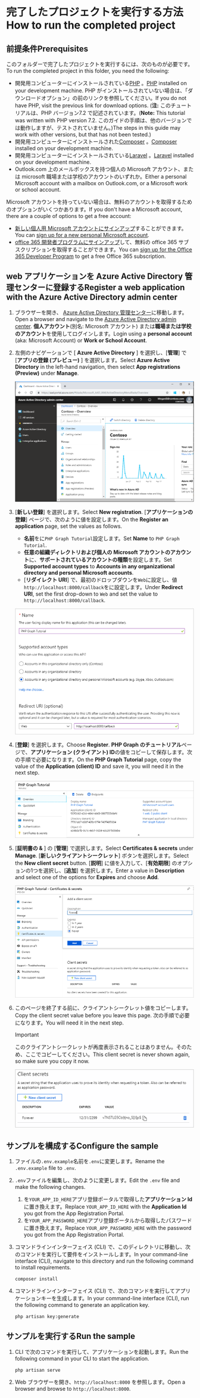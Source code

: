 # <a name="how-to-run-the-completed-project"></a><span data-ttu-id="30475-101">完了したプロジェクトを実行する方法</span><span class="sxs-lookup"><span data-stu-id="30475-101">How to run the completed project</span></span>

## <a name="prerequisites"></a><span data-ttu-id="30475-102">前提条件</span><span class="sxs-lookup"><span data-stu-id="30475-102">Prerequisites</span></span>

<span data-ttu-id="30475-103">このフォルダーで完了したプロジェクトを実行するには、次のものが必要です。</span><span class="sxs-lookup"><span data-stu-id="30475-103">To run the completed project in this folder, you need the following:</span></span>

- <span data-ttu-id="30475-104">開発用コンピューターにインストールされている[PHP](http://php.net/downloads.php) 。</span><span class="sxs-lookup"><span data-stu-id="30475-104">[PHP](http://php.net/downloads.php) installed on your development machine.</span></span> <span data-ttu-id="30475-105">PHP がインストールされていない場合は、「ダウンロードオプション」の前のリンクを参照してください。</span><span class="sxs-lookup"><span data-stu-id="30475-105">If you do not have PHP, visit the previous link for download options.</span></span> <span data-ttu-id="30475-106">(**注:** このチュートリアルは、PHP バージョン7.2 で記述されています。</span><span class="sxs-lookup"><span data-stu-id="30475-106">(**Note:** This tutorial was written with PHP version 7.2.</span></span> <span data-ttu-id="30475-107">このガイドの手順は、他のバージョンでは動作しますが、テストされていません。)</span><span class="sxs-lookup"><span data-stu-id="30475-107">The steps in this guide may work with other versions, but that has not been tested.)</span></span>
- <span data-ttu-id="30475-108">開発用コンピューターにインストールされた[Composer](https://getcomposer.org/) 。</span><span class="sxs-lookup"><span data-stu-id="30475-108">[Composer](https://getcomposer.org/) installed on your development machine.</span></span>
- <span data-ttu-id="30475-109">開発用コンピューターにインストールされている[Laravel](https://laravel.com/) 。</span><span class="sxs-lookup"><span data-stu-id="30475-109">[Laravel](https://laravel.com/) installed on your development machine.</span></span>
- <span data-ttu-id="30475-110">Outlook.com 上のメールボックスを持つ個人の Microsoft アカウント、または microsoft 職場または学校のアカウントのいずれか。</span><span class="sxs-lookup"><span data-stu-id="30475-110">Either a personal Microsoft account with a mailbox on Outlook.com, or a Microsoft work or school account.</span></span>

<span data-ttu-id="30475-111">Microsoft アカウントを持っていない場合は、無料のアカウントを取得するためのオプションがいくつかあります。</span><span class="sxs-lookup"><span data-stu-id="30475-111">If you don't have a Microsoft account, there are a couple of options to get a free account:</span></span>

- <span data-ttu-id="30475-112">[新しい個人用 Microsoft アカウントにサインアップ](https://signup.live.com/signup?wa=wsignin1.0&rpsnv=12&ct=1454618383&rver=6.4.6456.0&wp=MBI_SSL_SHARED&wreply=https://mail.live.com/default.aspx&id=64855&cbcxt=mai&bk=1454618383&uiflavor=web&uaid=b213a65b4fdc484382b6622b3ecaa547&mkt=E-US&lc=1033&lic=1)することができます。</span><span class="sxs-lookup"><span data-stu-id="30475-112">You can [sign up for a new personal Microsoft account](https://signup.live.com/signup?wa=wsignin1.0&rpsnv=12&ct=1454618383&rver=6.4.6456.0&wp=MBI_SSL_SHARED&wreply=https://mail.live.com/default.aspx&id=64855&cbcxt=mai&bk=1454618383&uiflavor=web&uaid=b213a65b4fdc484382b6622b3ecaa547&mkt=E-US&lc=1033&lic=1).</span></span>
- <span data-ttu-id="30475-113">[office 365 開発者プログラムにサインアップ](https://developer.microsoft.com/office/dev-program)して、無料の office 365 サブスクリプションを取得することができます。</span><span class="sxs-lookup"><span data-stu-id="30475-113">You can [sign up for the Office 365 Developer Program](https://developer.microsoft.com/office/dev-program) to get a free Office 365 subscription.</span></span>

## <a name="register-a-web-application-with-the-azure-active-directory-admin-center"></a><span data-ttu-id="30475-114">web アプリケーションを Azure Active Directory 管理センターに登録する</span><span class="sxs-lookup"><span data-stu-id="30475-114">Register a web application with the Azure Active Directory admin center</span></span>

1. <span data-ttu-id="30475-115">ブラウザーを開き、 [Azure Active Directory 管理センター](https://aad.portal.azure.com)に移動します。</span><span class="sxs-lookup"><span data-stu-id="30475-115">Open a browser and navigate to the [Azure Active Directory admin center](https://aad.portal.azure.com).</span></span> <span data-ttu-id="30475-116">**個人アカウント**(別名: Microsoft アカウント) または**職場または学校のアカウント**を使用してログインします。</span><span class="sxs-lookup"><span data-stu-id="30475-116">Login using a **personal account** (aka: Microsoft Account) or **Work or School Account**.</span></span>

1. <span data-ttu-id="30475-117">左側のナビゲーションで [ **Azure Active Directory** ] を選択し、[**管理**] で [**アプリの登録 (プレビュー)** ] を選択します。</span><span class="sxs-lookup"><span data-stu-id="30475-117">Select **Azure Active Directory** in the left-hand navigation, then select **App registrations (Preview)** under **Manage**.</span></span>

    ![<span data-ttu-id="30475-118">アプリの登録のスクリーンショット</span><span class="sxs-lookup"><span data-stu-id="30475-118">A screenshot of the App registrations</span></span> ](/tutorial/images/aad-portal-app-registrations.png)

1. <span data-ttu-id="30475-119">[**新しい登録**] を選択します。</span><span class="sxs-lookup"><span data-stu-id="30475-119">Select **New registration**.</span></span> <span data-ttu-id="30475-120">[**アプリケーションの登録**] ページで、次のように値を設定します。</span><span class="sxs-lookup"><span data-stu-id="30475-120">On the **Register an application** page, set the values as follows.</span></span>

    - <span data-ttu-id="30475-121">**名前**をに`PHP Graph Tutorial`設定します。</span><span class="sxs-lookup"><span data-stu-id="30475-121">Set **Name** to `PHP Graph Tutorial`.</span></span>
    - <span data-ttu-id="30475-122">**任意の組織ディレクトリおよび個人の Microsoft アカウントのアカウント**に、**サポートされているアカウントの種類**を設定します。</span><span class="sxs-lookup"><span data-stu-id="30475-122">Set **Supported account types** to **Accounts in any organizational directory and personal Microsoft accounts**.</span></span>
    - <span data-ttu-id="30475-123">[**リダイレクト URI**] で、最初のドロップダウンを`Web`に設定し、値`http://localhost:8000/callback`をに設定します。</span><span class="sxs-lookup"><span data-stu-id="30475-123">Under **Redirect URI**, set the first drop-down to `Web` and set the value to `http://localhost:8000/callback`.</span></span>

    ![[アプリケーションの登録] ページのスクリーンショット](/tutorial/images/aad-register-an-app.png)

1. <span data-ttu-id="30475-125">[**登録**] を選択します。</span><span class="sxs-lookup"><span data-stu-id="30475-125">Choose **Register**.</span></span> <span data-ttu-id="30475-126">**PHP Graph のチュートリアル**ページで、**アプリケーション (クライアント) ID**の値をコピーして保存します。次の手順で必要になります。</span><span class="sxs-lookup"><span data-stu-id="30475-126">On the **PHP Graph Tutorial** page, copy the value of the **Application (client) ID** and save it, you will need it in the next step.</span></span>

    ![新しいアプリの登録のアプリケーション ID のスクリーンショット](/tutorial/images/aad-application-id.png)

1. <span data-ttu-id="30475-128">[**証明書の &** ] の [**管理**] で選択します。</span><span class="sxs-lookup"><span data-stu-id="30475-128">Select **Certificates & secrets** under **Manage**.</span></span> <span data-ttu-id="30475-129">[**新しいクライアントシークレット**] ボタンを選択します。</span><span class="sxs-lookup"><span data-stu-id="30475-129">Select the **New client secret** button.</span></span> <span data-ttu-id="30475-130">[**説明**] に値を入力して、[**有効期限**] のオプションの1つを選択し、[**追加**] を選択します。</span><span class="sxs-lookup"><span data-stu-id="30475-130">Enter a value in **Description** and select one of the options for **Expires** and choose **Add**.</span></span>

    ![[クライアントシークレットの追加] ダイアログのスクリーンショット](/tutorial/images/aad-new-client-secret.png)

1. <span data-ttu-id="30475-132">このページを終了する前に、クライアントシークレット値をコピーします。</span><span class="sxs-lookup"><span data-stu-id="30475-132">Copy the client secret value before you leave this page.</span></span> <span data-ttu-id="30475-133">次の手順で必要になります。</span><span class="sxs-lookup"><span data-stu-id="30475-133">You will need it in the next step.</span></span>

    > [!IMPORTANT]
    > <span data-ttu-id="30475-134">このクライアントシークレットが再度表示されることはありません。そのため、ここでコピーしてください。</span><span class="sxs-lookup"><span data-stu-id="30475-134">This client secret is never shown again, so make sure you copy it now.</span></span>

    ![新しく追加されたクライアントシークレットのスクリーンショット](/tutorial/images/aad-copy-client-secret.png)

## <a name="configure-the-sample"></a><span data-ttu-id="30475-136">サンプルを構成する</span><span class="sxs-lookup"><span data-stu-id="30475-136">Configure the sample</span></span>

1. <span data-ttu-id="30475-137">ファイルの`.env.example`名前を`.env`に変更します。</span><span class="sxs-lookup"><span data-stu-id="30475-137">Rename the `.env.example` file to `.env`.</span></span>
1. <span data-ttu-id="30475-138">`.env`ファイルを編集し、次のように変更します。</span><span class="sxs-lookup"><span data-stu-id="30475-138">Edit the `.env` file and make the following changes.</span></span>
    1. <span data-ttu-id="30475-139">を`YOUR_APP_ID_HERE`アプリ登録ポータルで取得した**アプリケーション Id**に置き換えます。</span><span class="sxs-lookup"><span data-stu-id="30475-139">Replace `YOUR_APP_ID_HERE` with the **Application Id** you got from the App Registration Portal.</span></span>
    1. <span data-ttu-id="30475-140">を`YOUR_APP_PASSWORD_HERE`アプリ登録ポータルから取得したパスワードに置き換えます。</span><span class="sxs-lookup"><span data-stu-id="30475-140">Replace `YOUR_APP_PASSWORD_HERE` with the password you got from the App Registration Portal.</span></span>
1. <span data-ttu-id="30475-141">コマンドラインインターフェイス (CLI) で、このディレクトリに移動し、次のコマンドを実行して要件をインストールします。</span><span class="sxs-lookup"><span data-stu-id="30475-141">In your command-line interface (CLI), navigate to this directory and run the following command to install requirements.</span></span>

    ```Shell
    composer install
    ```

1. <span data-ttu-id="30475-142">コマンドラインインターフェイス (CLI) で、次のコマンドを実行してアプリケーションキーを生成します。</span><span class="sxs-lookup"><span data-stu-id="30475-142">In your command-line interface (CLI), run the following command to generate an application key.</span></span>

    ```Shell
    php artisan key:generate
    ```

## <a name="run-the-sample"></a><span data-ttu-id="30475-143">サンプルを実行する</span><span class="sxs-lookup"><span data-stu-id="30475-143">Run the sample</span></span>

1. <span data-ttu-id="30475-144">CLI で次のコマンドを実行して、アプリケーションを起動します。</span><span class="sxs-lookup"><span data-stu-id="30475-144">Run the following command in your CLI to start the application.</span></span>

    ```Shell
    php artisan serve
    ```

1. <span data-ttu-id="30475-145">Web ブラウザーを開き、`http://localhost:8000` を参照します。</span><span class="sxs-lookup"><span data-stu-id="30475-145">Open a browser and browse to `http://localhost:8000`.</span></span>